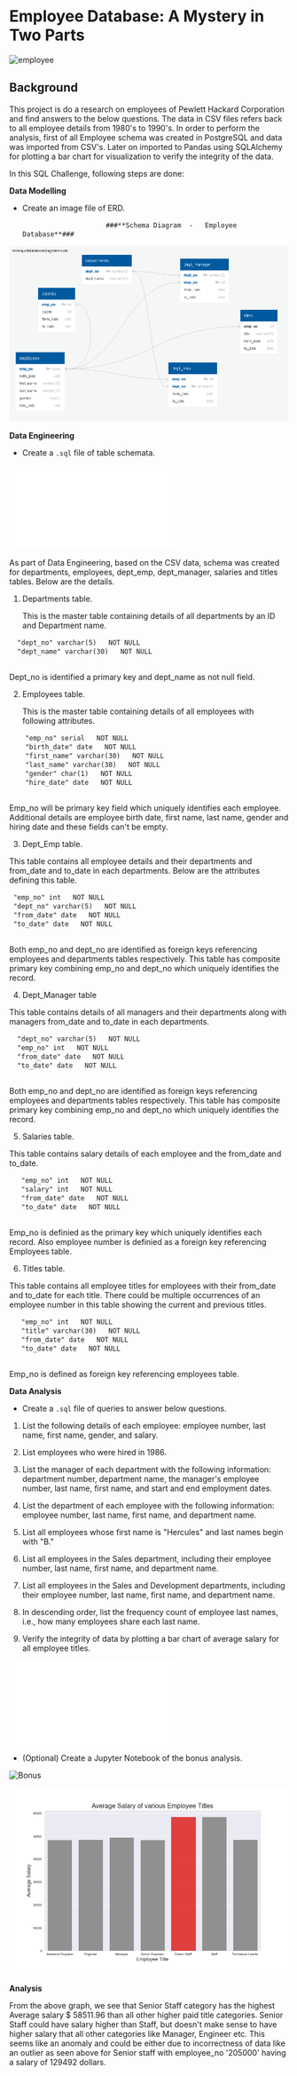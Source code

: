 # Employee Database: A Mystery in Two Parts

![employee](employee.png)

## Background

This project is do a research on employees of Pewlett Hackard Corporation and find answers to the below questions. The data in CSV files refers back to all employee details from 1980's to 1990's.  In order to perform the analysis, first of all Employee schema was created in PostgreSQL and data was imported from CSV's. Later on imported to Pandas using SQLAlchemy for plotting a bar chart for visualization to verify the integrity of the data.

In this SQL Challenge, following steps are done:


**Data Modelling**

* Create an image file of ERD.

                           ###**Schema Diagram  -   Employee Database**###

![ERD](Employee_ERD.png)

**Data Engineering**

* Create a `.sql` file of table schemata.

![schema](schema.sql)

As part of Data Engineering, based on the CSV data, schema was created for departments, employees, dept_emp, dept_manager, salaries and titles tables. Below are the details.

1) Departments table.

   This is the master table containing  details of all departments by an ID and Department name.
 ```
   "dept_no" varchar(5)   NOT NULL
   "dept_name" varchar(30)   NOT NULL
   
 ```
   Dept_no is identified a primary key and dept_name as not null field.
 
 2) Employees table.
 
    This is the master table containing details of all employees with following attributes.
     
  ```
      "emp_no" serial   NOT NULL
      "birth_date" date   NOT NULL
      "first_name" varchar(30)   NOT NULL
      "last_name" varchar(30)   NOT NULL
      "gender" char(1)   NOT NULL
      "hire_date" date   NOT NULL
    
   ```
   Emp_no will be primary key field which uniquely identifies each employee. Additional details      are employee birth date, first name, last name, gender and hiring date and these fields can't    be empty.
   
 3) Dept_Emp table.
 
   This table contains all employee details and their departments and from_date and to_date in      each departments. Below are the attributes defining this table.
     
   ```
    "emp_no" int   NOT NULL
    "dept_no" varchar(5)   NOT NULL
    "from_date" date   NOT NULL
    "to_date" date   NOT NULL
    
   ```
   Both emp_no and dept_no are identified as foreign keys referencing employees and departments      tables respectively. This table has composite primary key combining emp_no and dept_no which      uniquely identifies the record.
 
 4) Dept_Manager table
 
   This table contains details of all managers and their departments along with managers            from_date and to_date in each departments.
     
   ```
     "dept_no" varchar(5)   NOT NULL
     "emp_no" int   NOT NULL
     "from_date" date   NOT NULL
     "to_date" date   NOT NULL
     
   ```
   Both emp_no and dept_no are identified as foreign keys referencing employees and departments      tables respectively. This table has composite primary key combining emp_no and dept_no which      uniquely identifies the record.
   
  5) Salaries table.
  
   This table contains salary details of each employee and the from_date and to_date.
  
  ```
     "emp_no" int   NOT NULL
     "salary" int   NOT NULL
     "from_date" date   NOT NULL
     "to_date" date   NOT NULL
    
  ```
   Emp_no is definied as the primary key which uniquely identifies each record. Also employee        number is definied as a foreign key referencing Employees table.
  
  6) Titles table.
   
   This table contains all employee titles for employees with their from_date and to_date for        each title. There could be multiple occurrences of an employee number in this table showing      the current and previous titles.
   
  ```
     "emp_no" int   NOT NULL
     "title" varchar(30)   NOT NULL
     "from_date" date   NOT NULL
     "to_date" date   NOT NULL
     
  ```
   Emp_no is defined as foreign key referencing employees table.
  
   
**Data Analysis**

* Create a `.sql` file of queries to answer below questions.

1. List the following details of each employee: employee number, last name, first name, gender, and salary.

2. List employees who were hired in 1986.

3. List the manager of each department with the following information: department number, department name, the manager's employee number, last name, first name, and start and end employment dates.

4. List the department of each employee with the following information: employee number, last name, first name, and department name.

5. List all employees whose first name is "Hercules" and last names begin with "B."

6. List all employees in the Sales department, including their employee number, last name, first name, and department name.

7. List all employees in the Sales and Development departments, including their employee number, last name, first name, and department name.

8. In descending order, list the frequency count of employee last names, i.e., how many employees share each last name.

9. Verify the integrity of data by plotting a bar chart of average salary for all employee titles.


![query](query.sql)

* (Optional) Create a Jupyter Notebook of the bonus analysis.


![Bonus](employee.ipynb)


![BarPlot](title_salary_barplot.png)

**Analysis**

From the above graph, we see that Senior Staff category has the highest Average salary $ 58511.96 than all other higher paid title categories. Senior Staff could have salary higher than Staff, but doesn't make sense to have higher salary that all other categories like Manager, Engineer etc. This seems like an anomaly and could be either due to incorrectness of data like an outlier as seen above for Senior staff with employee_no '205000' having a salary of 129492 dollars.

